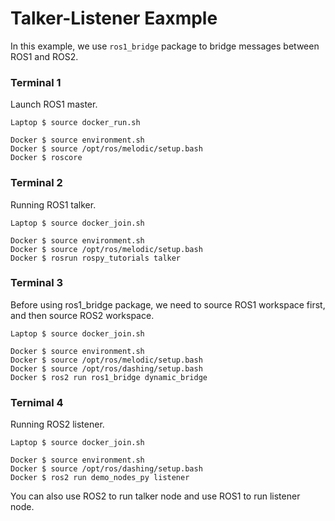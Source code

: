# Talker-Listener Eaxmple
In this example, we use `ros1_bridge` package to bridge messages between ROS1 and ROS2.

### Terminal 1
Launch ROS1 master.
```
Laptop $ source docker_run.sh

Docker $ source environment.sh
Docker $ source /opt/ros/melodic/setup.bash
Docker $ roscore
```

### Terminal 2
Running ROS1 talker.
```
Laptop $ source docker_join.sh

Docker $ source environment.sh
Docker $ source /opt/ros/melodic/setup.bash
Docker $ rosrun rospy_tutorials talker
```

### Terminal 3
Before using ros1_bridge package, we need to source ROS1 workspace first, and then source ROS2 workspace.
```
Laptop $ source docker_join.sh

Docker $ source environment.sh
Docker $ source /opt/ros/melodic/setup.bash
Docker $ source /opt/ros/dashing/setup.bash
Docker $ ros2 run ros1_bridge dynamic_bridge
```

### Ternimal 4
Running ROS2 listener.
```
Laptop $ source docker_join.sh

Docker $ source environment.sh
Docker $ source /opt/ros/dashing/setup.bash
Docker $ ros2 run demo_nodes_py listener
```

You can also use ROS2 to run talker node and use ROS1 to run listener node.